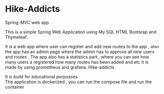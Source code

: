 # Hike-Addicts
Spring-MVC web app 
 
 This is a simple Spring Web Application using My SQL HTML Bootsrap and Thymeleaf.

 It is a web app where user can register and add new routes to the app , also the app has an admin page where the admin has to approve all new users and routes . 
 The app also has a statistics part , where you can see how many users a registered how many routes has been added and etc it is made by using prometheus and grafana.
 Hike-addicts 
 
 It is build for educational purposses  
The application is dockerized , you can run the compose file and run the container 

